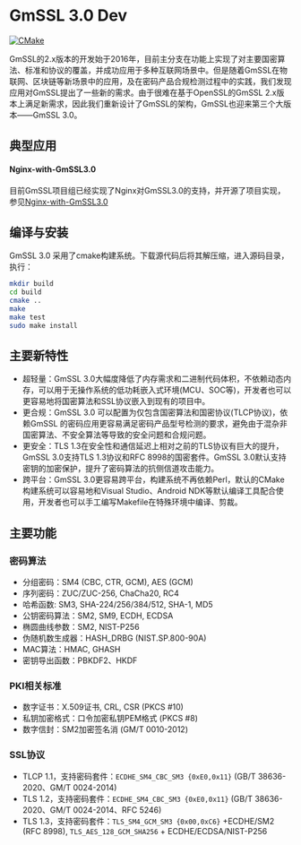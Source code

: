 # GmSSL 3.0 Dev

[![CMake](https://github.com/guanzhi/GmSSL/workflows/CMake/badge.svg)](https://github.com/guanzhi/GmSSL/actions/workflows/cmake.yml)

GmSSL的2.x版本的开发始于2016年，目前主分支在功能上实现了对主要国密算法、标准和协议的覆盖，并成功应用于多种互联网场景中。但是随着GmSSL在物联网、区块链等新场景中的应用，及在密码产品合规检测过程中的实践，我们发现应用对GmSSL提出了一些新的需求。由于很难在基于OpenSSL的GmSSL 2.x版本上满足新需求，因此我们重新设计了GmSSL的架构，GmSSL也迎来第三个大版本——GmSSL 3.0。

## 典型应用

#### Nginx-with-GmSSL3.0

目前GmSSL项目组已经实现了Nginx对GmSSL3.0的支持，并开源了项目实现，参见[Nginx-with-GmSSL3.0](https://github.com/zhaoxiaomeng/Nginx-with-GmSSLv3)

## 编译与安装

GmSSL 3.0 采用了cmake构建系统。下载源代码后将其解压缩，进入源码目录，执行：

```bash
mkdir build
cd build
cmake ..
make
make test
sudo make install
```

## 主要新特性

* 超轻量：GmSSL 3.0大幅度降低了内存需求和二进制代码体积，不依赖动态内存，可以用于无操作系统的低功耗嵌入式环境(MCU、SOC等)，开发者也可以更容易地将国密算法和SSL协议嵌入到现有的项目中。
* 更合规：GmSSL 3.0 可以配置为仅包含国密算法和国密协议(TLCP协议)，依赖GmSSL 的密码应用更容易满足密码产品型号检测的要求，避免由于混杂非国密算法、不安全算法等导致的安全问题和合规问题。
* 更安全：TLS 1.3在安全性和通信延迟上相对之前的TLS协议有巨大的提升，GmSSL 3.0支持TLS 1.3协议和RFC 8998的国密套件。GmSSL 3.0默认支持密钥的加密保护，提升了密码算法的抗侧信道攻击能力。
* 跨平台：GmSSL 3.0更容易跨平台，构建系统不再依赖Perl，默认的CMake构建系统可以容易地和Visual Studio、Android NDK等默认编译工具配合使用，开发者也可以手工编写Makefile在特殊环境中编译、剪裁。

## 主要功能

### 密码算法

* 分组密码：SM4 (CBC, CTR, GCM), AES (GCM)
* 序列密码：ZUC/ZUC-256, ChaCha20, RC4
* 哈希函数: SM3, SHA-224/256/384/512, SHA-1, MD5
* 公钥密码算法：SM2, SM9, ECDH, ECDSA
* 椭圆曲线参数：SM2, NIST-P256
* 伪随机数生成器：HASH_DRBG (NIST.SP.800-90A)
* MAC算法：HMAC, GHASH
* 密钥导出函数：PBKDF2、HKDF

### PKI相关标准

* 数字证书：X.509证书, CRL, CSR (PKCS #10)
* 私钥加密格式：口令加密私钥PEM格式 (PKCS #8)
* 数字信封：SM2加密签名消 (GM/T 0010-2012)

### SSL协议

* TLCP 1.1，支持密码套件：`ECDHE_SM4_CBC_SM3 {0xE0,0x11}` (GB/T 38636-2020、GM/T 0024-2014)
* TLS 1.2，支持密码套件：`ECDHE_SM4_CBC_SM3 {0xE0,0x11}` (GB/T 38636-2020、GM/T 0024-2014、RFC 5246)
* TLS 1.3，支持密码套件：`TLS_SM4_GCM_SM3 {0x00,0xC6}` +ECDHE/SM2 (RFC 8998), `TLS_AES_128_GCM_SHA256` + ECDHE/ECDSA/NIST-P256

